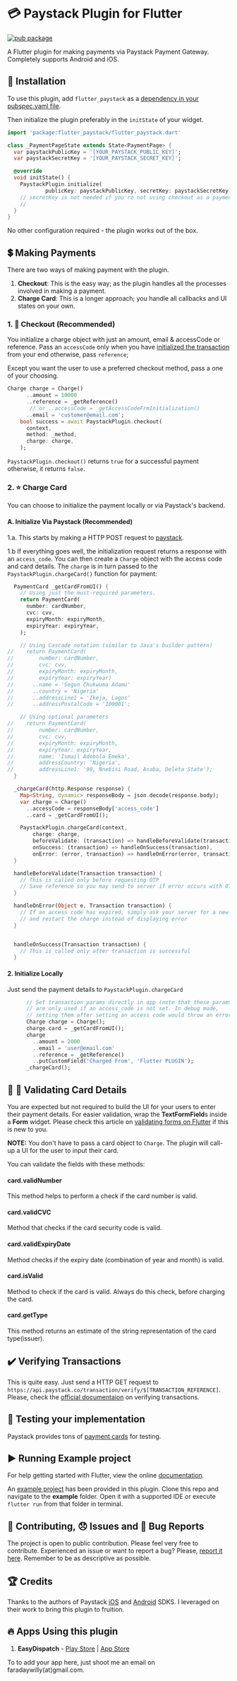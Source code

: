 # :credit_card: Paystack Plugin for Flutter

[![pub package](https://img.shields.io/pub/v/flutter_paystack.svg)](https://pub.dartlang.org/packages/flutter_paystack)

A Flutter plugin for making payments via Paystack Payment Gateway. Completely supports Android and iOS.

## :rocket: Installation
To use this plugin, add `flutter_paystack` as a [dependency in your pubspec.yaml file](https://flutter.io/platform-plugins/).

Then initialize the plugin preferably in the `initState` of your widget.

``` dart
import 'package:flutter_paystack/flutter_paystack.dart'

class _PaymentPageState extends State<PaymentPage> {
  var paystackPublicKey = '[YOUR_PAYSTACK_PUBLIC_KEY]';
  var paystackSecretKey = '[YOUR_PAYSTACK_SECRET_KEY]';

  @override
  void initState() {
    PaystackPlugin.initialize(
            publicKey: paystackPublicKey, secretKey: paystackSecretKey);
    // secretKey is not needed if you're not using checkout as a payment method.
    //
  }
}
```

No other configuration required - the plugin works out of the box.

## :heavy_dollar_sign: Making Payments
There are two ways of making payment with the plugin.
 1. **Checkout**: This is the easy way; as the plugin handles all the processes involved in making a payment.
 2. **Charge Card**: This is a longer approach; you handle all callbacks and UI states on your own.

### 1. :star2: Checkout (Recommended)
 You initialize a charge object with just an amount, email & accessCode or reference.
 Pass an `accessCode` only when you have [initialized the transaction](https://developers.paystack.co/reference#initialize-a-transaction) from your end otherwise, pass `reference`;

 Except you want the user to use a preferred checkout method, pass a one of your choosing.

 ```dart
 Charge charge = Charge()
       ..amount = 10000
       ..reference = _getReference()
        // or ..accessCode = _getAccessCodeFrmInitialization()
       ..email = 'customer@email.com';
     bool success = await PaystackPlugin.checkout(
       context,
       method: _method,
       charge: charge,
     );
 ```

 `PaystackPlugin.checkout()` returns `true` for a successful payment otherwise, it returns `false`.

### 2. :star: Charge Card
You can choose to initialize the payment locally or via Paystack's backend.

#### A. Initialize Via Paystack (Recommended)

1.a. This starts by making a HTTP POST request to [paystack](https://developers.paystack.co/reference#initialize-a-transaction).

1.b If everything goes well, the initialization request returns a response with an `access_code`.
You can then create a `Charge` object with the access code and card details. The `charge` is in turn passed to the ` PaystackPlugin.chargeCard()` function for payment:

```dart
  PaymentCard _getCardFromUI() {
    // Using just the must-required parameters.
    return PaymentCard(
      number: cardNumber,
      cvc: cvv,
      expiryMonth: expiryMonth,
      expiryYear: expiryYear,
    );

    // Using Cascade notation (similar to Java's builder pattern)
//    return PaymentCard(
//        number: cardNumber,
//        cvc: cvv,
//        expiryMonth: expiryMonth,
//        expiryYear: expiryYear)
//      ..name = 'Segun Chukwuma Adamu'
//      ..country = 'Nigeria'
//      ..addressLine1 = 'Ikeja, Lagos'
//      ..addressPostalCode = '100001';

    // Using optional parameters
//    return PaymentCard(
//        number: cardNumber,
//        cvc: cvv,
//        expiryMonth: expiryMonth,
//        expiryYear: expiryYear,
//        name: 'Ismail Adebola Emeka',
//        addressCountry: 'Nigeria',
//        addressLine1: '90, Nnebisi Road, Asaba, Deleta State');
  }

  _chargeCard(http.Response response) {
    Map<String, dynamic> responseBody = json.decode(response.body);
    var charge = Charge()
      ..accessCode = responseBody['access_code']
      ..card = _getCardFromUI();

    PaystackPlugin.chargeCard(context,
        charge: charge,
        beforeValidate: (transaction) => handleBeforeValidate(transaction),
        onSuccess: (transaction) => handleOnSuccess(transaction),
        onError: (error, transaction) => handleOnError(error, transaction));
  }

  handleBeforeValidate(Transaction transaction) {
    // This is called only before requesting OTP
    // Save reference so you may send to server if error occurs with OTP
  }

  handleOnError(Object e, Transaction transaction) {
    // If an access code has expired, simply ask your server for a new one
    // and restart the charge instead of displaying error
  }


  handleOnSuccess(Transaction transaction) {
    // This is called only after transaction is successful
  }
```



#### 2. Initialize Locally
Just send the payment details to  `PaystackPlugin.chargeCard`
```dart
      // Set transaction params directly in app (note that these params
      // are only used if an access_code is not set. In debug mode,
      // setting them after setting an access code would throw an error
      Charge charge = Charge();
      charge.card = _getCardFromUI();
      charge
        ..amount = 2000
        ..email = 'user@email.com'
        ..reference = _getReference()
        ..putCustomField('Charged From', 'Flutter PLUGIN');
      _chargeCard();
```


## :wrench: :nut_and_bolt: Validating Card Details
You are expected but not required to build the UI for your users to enter their payment details.
For easier validation, wrap the **TextFormField**s inside a **Form** widget. Please check this article on
[validating forms on Flutter](https://medium.freecodecamp.org/how-to-validate-forms-and-user-input-the-easy-way-using-flutter-e301a1531165)
if this is new to you.

**NOTE:** You don't have to pass a card object to ``Charge``. The plugin will call-up a UI for the user to input their card.

You can validate the fields with these methods:
#### card.validNumber
This method helps to perform a check if the card number is valid.

#### card.validCVC
Method that checks if the card security code is valid.

#### card.validExpiryDate
Method checks if the expiry date (combination of year and month) is valid.

#### card.isValid
Method to check if the card is valid. Always do this check, before charging the card.


#### card.getType
This method returns an estimate of the string representation of the card type(issuer).


## :heavy_check_mark: Verifying Transactions
This is quite easy. Just send a HTTP GET request to `https://api.paystack.co/transaction/verify/$[TRANSACTION_REFERENCE]`.
Please, check the  [official documentaion](https://developers.paystack.co/reference#verifying-transactions) on verifying transactions.

## :helicopter: Testing your implementation
Paystack provides tons of [payment cards](https://developers.paystack.co/docs/test-cards) for testing.

## :arrow_forward: Running Example project
For help getting started with Flutter, view the online [documentation](https://flutter.io/).

An [example project](https://github.com/wilburt/flutter_paystack/tree/master/example) has been provided in this plugin.
Clone this repo and navigate to the **example** folder. Open it with a supported IDE or execute `flutter run` from that folder in terminal.

## :pencil: Contributing, :disappointed: Issues and :bug: Bug Reports
The project is open to public contribution. Please feel very free to contribute.
Experienced an issue or want to report a bug? Please, [report it here](https://github.com/wilburt/flutter_paystack/issues). Remember to be as descriptive as possible.

## :trophy: Credits
Thanks to the authors of Paystack [iOS](https://github.com/PaystackHQ/paystack-ios) and [Android](https://github.com/PaystackHQ/paystack-android) SDKS. I leveraged on their work to bring this plugin to fruition.

## :fire: Apps Using this plugin
1. **EasyDispatch** - [Play Store](https://play.google.com/store/apps/details?id=com.ncktech.easydispatch) | [App Store](https://itunes.apple.com/us/app/apple-store/id1413887430)

To to add your app here, just shoot me an email on faradaywilly(at)gmail.com.